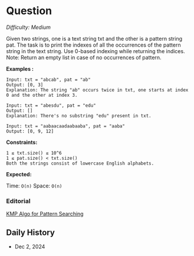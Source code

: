 # Question 

_Difficulty: Medium_

Given two strings, one is a text string txt and the other is a pattern string pat. The task is to print the indexes of all the occurrences of the pattern string in the text string. Use 0-based indexing while returning the indices. 
Note: Return an empty list in case of no occurrences of pattern.

**Examples :**
```
Input: txt = "abcab", pat = "ab"
Output: [0, 3]
Explanation: The string "ab" occurs twice in txt, one starts at index 0 and the other at index 3. 

Input: txt = "abesdu", pat = "edu"
Output: []
Explanation: There's no substring "edu" present in txt.

Input: txt = "aabaacaadaabaaba", pat = "aaba"
Output: [0, 9, 12]
```

**Constraints:**
```
1 ≤ txt.size() ≤ 10^6
1 ≤ pat.size() < txt.size()
Both the strings consist of lowercase English alphabets.
```

**Expected:**

Time: `O(n)`
Space: `O(n)`

### Editorial

[KMP Algo for Pattern Searching](https://www.geeksforgeeks.org/kmp-algorithm-for-pattern-searching/)

## Daily History
- Dec 2, 2024